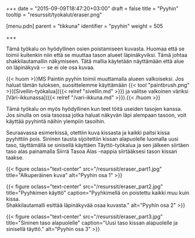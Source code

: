 +++
date = "2015-09-09T18:47:20+03:00"
draft = false
title = "Pyyhin"
tooltip = "resurssit/tyokalut/eraser.png"

[menu.pdn]
    parent = "tikkuna"
    identifier = "pyyhin"
    weight = 505

+++

Tämä työkalu on hyödyllinen osien poistamiseen kuvasta. Huomaa että se toimii kuitenkin niin että se muuttaa tason alueet läpinäkyviksi.
Tämä johtaa shakkilautamallin näkymiseen. Tätä mallia käytetään näyttämään että alue on läpinäkyvä -- se ei ole osa kuvaa.

{{< huom >}}MS Paintin pyyhin toimii muuttamalla alueen valkoiseksi. Jos haluat tämän tuloksen, suosittelemme käyttämään {{< tool "paintbrush.png" >}}[Sivellin-työkalua]({{< relref "sivellin.md" >}}) ja valitse valkoinen väriksi [Väri-ikkunassa]({{< relref "/vari-ikkuna.md" >}}).{{< /huom >}}

Tämä työkalu on myös hyödyllinen kun teet töitä useiden tasojen kanssa. Jos sinulla on osia tasossa jotka haluat näkyvän läpi alempaan
tasoon, voit käyttää pyyhintä näihin ylempiin tasoihin.

Seuraavassa esimerkissä, otettiin kuva kissasta ja kaikki paitsi kissa pyyhittiin pois. Sininen tausta sijoitettiin kissan alapuolelle
luomalla uusi taso, täyttämällä se sinisellä käyttäen Täyttö-työkalua ja sen jälkeen siirtäen taso alas painamalla Siirrä Tasoa Alas -nappia
siirtääksesi tason kissan taakse.

<div class="level">
<div class="level-item">

{{< figure oclass="text-center" src="/resurssit/eraser_part1.jpg" title="Alkuperäinen kuva" alt="Pyyhin osa 1" >}}

{{< figure oclass="text-center" src="/resurssit/eraser_part2.jpg" title="Pyyhkimen käyttö" caption="Pyyhkimellä on poistettu kaikki muu kuin kissa.<br>Shakkilautamalli esittää läpinäkyvää osaa kuvasta." alt="Pyyhin osa 2" >}}

{{< figure oclass="text-center" src="/resurssit/eraser_part3.jpg" title="Sininen taso alapuolelle" caption="Uusi taso kissan alapuolelle ja sinisellä täyttö." alt="Pyyhin osa 3" >}}

</div>
</div>
